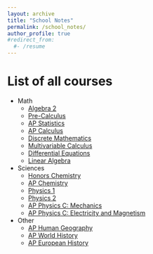 ```yaml
---
layout: archive
title: "School Notes"
permalink: /school_notes/
author_profile: true
#redirect_from:
  #- /resume
---
```

List of all courses
======
* Math
  * <a href = "https://stasyaaaaa.github.io/stasya/school_notes/algebra-2">Algebra 2</a>
  * <a href = "https://stasyaaaaa.github.io/stasya/school_notes/pre-calculus">Pre-Calculus</a>
  * <a href = "https://stasyaaaaa.github.io/stasya/school_notes/ap-statistics">AP Statistics</a>
  * <a href = "https://stasyaaaaa.github.io/stasya/school_notes/ap-calculus">AP Calculus</a>
  * <a href = "https://stasyaaaaa.github.io/stasya/school_notes/discrete-mathematics">Discrete Mathematics</a>
  * <a href = "https://stasyaaaaa.github.io/stasya/school_notes/multivariable-calculus">Multivariable Calculus</a>
  * <a href = "https://stasyaaaaa.github.io/stasya/school_notes/differential-equations">Differential Equations</a>
  * <a href = "https://stasyaaaaa.github.io/stasya/school_notes/linear-algebra">Linear Algebra</a>
* Sciences
  * <a href = "https://stasyaaaaa.github.io/stasya/school_notes/honors-chemistry">Honors Chemistry</a>
  * <a href = "https://stasyaaaaa.github.io/stasya/school_notes/ap-chemistry">AP Chemistry</a>
  * <a href = "https://stasyaaaaa.github.io/stasya/school_notes/physics-1">Physics 1</a>
  * <a href = "https://stasyaaaaa.github.io/stasya/school_notes/physics-2">Physics 2</a>
  * <a href = "https://stasyaaaaa.github.io/stasya/school_notes/appc-mech">AP Physics C: Mechanics</a>
  * <a href = "https://stasyaaaaa.github.io/stasya/school_notes/appc-em">AP Physics C: Electricity and Magnetism</a>
* Other
  * <a href = "https://stasyaaaaa.github.io/stasya/school_notes/ap-human">AP Human Geography</a>
  * <a href = "https://stasyaaaaa.github.io/stasya/school_notes/ap-world">AP World History</a>
  * <a href = "https://stasyaaaaa.github.io/stasya/school_notes/ap-euro">AP European History</a> 
